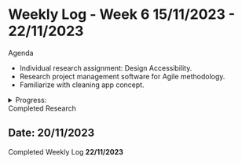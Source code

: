 # Weekly Log - Week 6 15/11/2023 - 22/11/2023

Agenda

- Individual research assignment: Design Accessibility.
- Research project management software for Agile methodology.
- Familiarize with cleaning app concept.

<details>
<summary>Progress:</summary>

- Researched design accessibility and completed the research assignment.
- Familiarized myself with the cleaning application concept.
- Chose a project management application suitable for Agile methodology.

</details>
Completed Research

Date: 20/11/2023
---

Completed Weekly Log **22/11/2023**